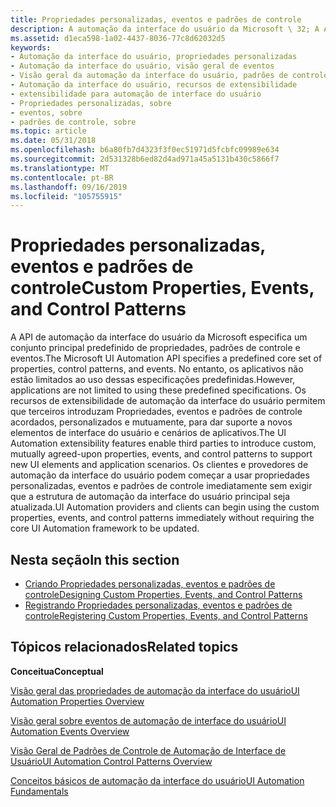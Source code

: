 ```yaml
---
title: Propriedades personalizadas, eventos e padrões de controle
description: A automação da interface do usuário da Microsoft \ 32; A API especifica um conjunto principal predefinido de propriedades, padrões de controle e eventos.
ms.assetid: d1eca598-1a02-4437-8036-77c8d62032d5
keywords:
- Automação da interface do usuário, propriedades personalizadas
- Automação da interface do usuário, visão geral de eventos
- Visão geral da automação da interface do usuário, padrões de controle
- Automação da interface do usuário, recursos de extensibilidade
- extensibilidade para automação de interface do usuário
- Propriedades personalizadas, sobre
- eventos, sobre
- padrões de controle, sobre
ms.topic: article
ms.date: 05/31/2018
ms.openlocfilehash: b6a80fb7d4323f3f0ec51971d5fcbfc09989e634
ms.sourcegitcommit: 2d531328b6ed82d4ad971a45a5131b430c5866f7
ms.translationtype: MT
ms.contentlocale: pt-BR
ms.lasthandoff: 09/16/2019
ms.locfileid: "105755915"
---
```

# <a name="custom-properties-events-and-control-patterns"></a><span data-ttu-id="e5335-111">Propriedades personalizadas, eventos e padrões de controle</span><span class="sxs-lookup"><span data-stu-id="e5335-111">Custom Properties, Events, and Control Patterns</span></span>

<span data-ttu-id="e5335-112">A API de automação da interface do usuário da Microsoft especifica um conjunto principal predefinido de propriedades, padrões de controle e eventos.</span><span class="sxs-lookup"><span data-stu-id="e5335-112">The Microsoft UI Automation API specifies a predefined core set of properties, control patterns, and events.</span></span> <span data-ttu-id="e5335-113">No entanto, os aplicativos não estão limitados ao uso dessas especificações predefinidas.</span><span class="sxs-lookup"><span data-stu-id="e5335-113">However, applications are not limited to using these predefined specifications.</span></span> <span data-ttu-id="e5335-114">Os recursos de extensibilidade de automação da interface do usuário permitem que terceiros introduzam Propriedades, eventos e padrões de controle acordados, personalizados e mutuamente, para dar suporte a novos elementos de interface do usuário e cenários de aplicativos.</span><span class="sxs-lookup"><span data-stu-id="e5335-114">The UI Automation extensibility features enable third parties to introduce custom, mutually agreed-upon properties, events, and control patterns to support new UI elements and application scenarios.</span></span> <span data-ttu-id="e5335-115">Os clientes e provedores de automação da interface do usuário podem começar a usar propriedades personalizadas, eventos e padrões de controle imediatamente sem exigir que a estrutura de automação da interface do usuário principal seja atualizada.</span><span class="sxs-lookup"><span data-stu-id="e5335-115">UI Automation providers and clients can begin using the custom properties, events, and control patterns immediately without requiring the core UI Automation framework to be updated.</span></span>

## <a name="in-this-section"></a><span data-ttu-id="e5335-116">Nesta seção</span><span class="sxs-lookup"><span data-stu-id="e5335-116">In this section</span></span>

-   [<span data-ttu-id="e5335-117">Criando Propriedades personalizadas, eventos e padrões de controle</span><span class="sxs-lookup"><span data-stu-id="e5335-117">Designing Custom Properties, Events, and Control Patterns</span></span>](uiauto-designingcustompropseventpatterns.md)
-   [<span data-ttu-id="e5335-118">Registrando Propriedades personalizadas, eventos e padrões de controle</span><span class="sxs-lookup"><span data-stu-id="e5335-118">Registering Custom Properties, Events, and Control Patterns</span></span>](uiauto-regcustompropseventpatterns.md)

## <a name="related-topics"></a><span data-ttu-id="e5335-119">Tópicos relacionados</span><span class="sxs-lookup"><span data-stu-id="e5335-119">Related topics</span></span>

<dl> <dt>

<span data-ttu-id="e5335-120">**Conceitua**</span><span class="sxs-lookup"><span data-stu-id="e5335-120">**Conceptual**</span></span>
</dt> <dt>

[<span data-ttu-id="e5335-121">Visão geral das propriedades de automação da interface do usuário</span><span class="sxs-lookup"><span data-stu-id="e5335-121">UI Automation Properties Overview</span></span>](uiauto-propertiesoverview.md)
</dt> <dt>

[<span data-ttu-id="e5335-122">Visão geral sobre eventos de automação de interface do usuário</span><span class="sxs-lookup"><span data-stu-id="e5335-122">UI Automation Events Overview</span></span>](uiauto-eventsoverview.md)
</dt> <dt>

[<span data-ttu-id="e5335-123">Visão Geral de Padrões de Controle de Automação de Interface de Usuário</span><span class="sxs-lookup"><span data-stu-id="e5335-123">UI Automation Control Patterns Overview</span></span>](uiauto-controlpatternsoverview.md)
</dt> <dt>

[<span data-ttu-id="e5335-124">Conceitos básicos de automação da interface do usuário</span><span class="sxs-lookup"><span data-stu-id="e5335-124">UI Automation Fundamentals</span></span>](entry-uiautocore-overview.md)
</dt> </dl>

 

 





